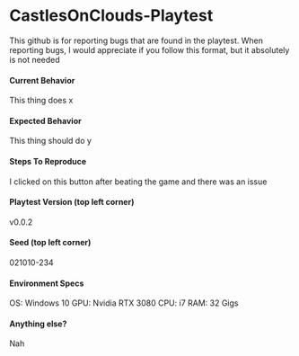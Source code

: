 # CastlesOnClouds-Playtest

This github is for reporting bugs that are found in the playtest.
When reporting bugs, I would appreciate if you follow this format, but it absolutely is not needed


#### Current Behavior
This thing does x


#### Expected Behavior
This thing should do y


#### Steps To Reproduce
I clicked on this button after beating the game and there was an issue


#### Playtest Version (top left corner)
v0.0.2

#### Seed (top left corner)
021010-234


#### Environment Specs
OS: Windows 10
GPU: Nvidia RTX 3080
CPU: i7
RAM: 32 Gigs


#### Anything else?
Nah


